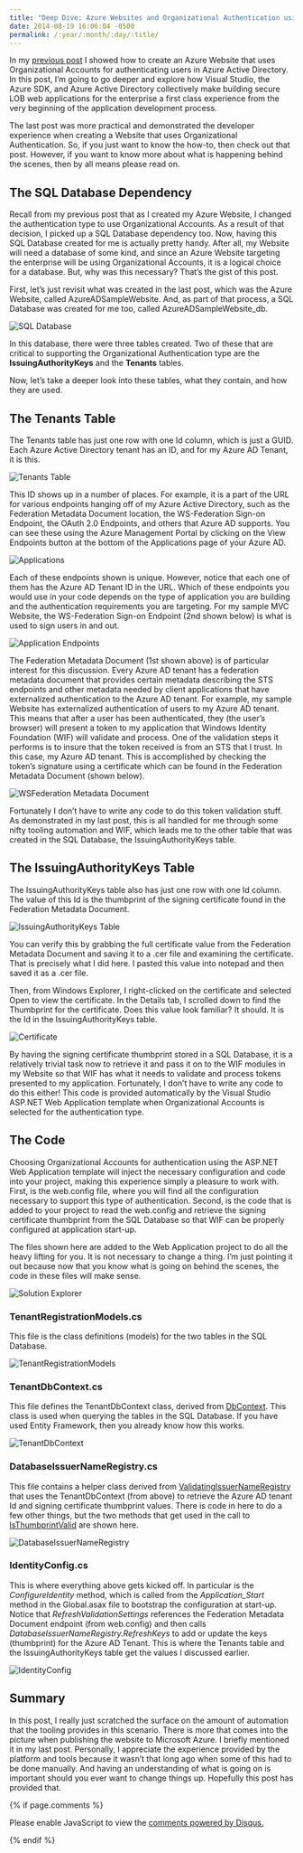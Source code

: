 ```yaml
---
title: "Deep Dive: Azure Websites and Organizational Authentication using Azure AD"
date: 2014-08-19 16:06:04 -0500
permalink: /:year/:month/:day/:title/
---
```


In my [previous post](http://rickrainey.com/2014/07/28/authenticating-with-organizational-accounts-and-azure-active-directory/) I showed how to create an Azure Website that uses Organizational Accounts for authenticating users in Azure Active Directory. In this post, I’m going to go deeper and explore how Visual Studio, the Azure SDK, and Azure Active Directory collectively make building secure LOB web applications for the enterprise a first class experience from the very beginning of the application development process.

The last post was more practical and demonstrated the developer experience when creating a Website that uses Organizational Authentication. So, if you just want to know the how-to, then check out that post. However, if you want to know more about what is happening behind the scenes, then by all means please read on.

## The SQL Database Dependency ##

Recall from my previous post that as I created my Azure Website, I changed the authentication type to use Organizational Accounts. As a result of that decision, I picked up a SQL Database dependency too. Now, having this SQL Database created for me is actually pretty handy. After all, my Website will need a database of some kind, and since an Azure Website targeting the enterprise will be using Organizational Accounts, it is a logical choice for a database. But, why was this necessary? That’s the gist of this post.

First, let’s just revisit what was created in the last post, which was the Azure Website, called AzureADSampleWebsite. And, as part of that process, a SQL Database was created for me too, called AzureADSampleWebsite_db.

![SQL Database](/assets/img/deep-dive-azure-websites-azure-ad-org-01.png)

In this database, there were three tables created. Two of these that are critical to supporting the Organizational Authentication type are the **IssuingAuthorityKeys** and the **Tenants** tables.

Now, let’s take a deeper look into these tables, what they contain, and how they are used.

## The Tenants Table ##

The Tenants table has just one row with one Id column, which is just a GUID. Each Azure Active Directory tenant has an ID, and for my Azure AD Tenant, it is this.

![Tenants Table](/assets/img/deep-dive-azure-websites-azure-ad-org-02.png)

This ID shows up in a number of places. For example, it is a part of the URL for various endpoints hanging off of my Azure Active Directory, such as the Federation Metadata Document location, the WS-Federation Sign-on Endpoint, the OAuth 2.0 Endpoints, and others that Azure AD supports. You can see these using the Azure Management Portal by clicking on the View Endpoints button at the bottom of the Applications page of your Azure AD.

![Applications](/assets/img/deep-dive-azure-websites-azure-ad-org-03.png)

Each of these endpoints shown is unique. However, notice that each one of them has the Azure AD Tenant ID in the URL. Which of these endpoints you would use in your code depends on the type of application you are building and the authentication requirements you are targeting. For my sample MVC Website, the WS-Federation Sign-on Endpoint (2nd shown below) is what is used to sign users in and out.

![Application Endpoints](/assets/img/deep-dive-azure-websites-azure-ad-org-04.png)

The Federation Metadata Document (1st shown above) is of particular interest for this discussion. Every Azure AD tenant has a federation metadata document that provides certain metadata describing the STS endpoints and other metadata needed by client applications that have externalized authentication to the Azure AD tenant. For example, my sample Website has externalized authentication of users to my Azure AD tenant. This means that after a user has been authenticated, they (the user’s browser) will present a token to my application that Windows Identity Foundation (WIF) will validate and process. One of the validation steps it performs is to insure that the token received is from an STS that I trust. In this case, my Azure AD tenant. This is accomplished by checking the token’s signature using a certificate which can be found in the Federation Metadata Document (shown below).

![WSFederation Metadata Document](/assets/img/deep-dive-azure-websites-azure-ad-org-05.png)

Fortunately I don’t have to write any code to do this token validation stuff. As demonstrated in my last post, this is all handled for me through some nifty tooling automation and WIF, which leads me to the other table that was created in the SQL Database, the IssuingAuthorityKeys table.

## The IssuingAuthorityKeys Table ##

The IssuingAuthorityKeys table also has just one row with one Id column. The value of this Id is the thumbprint of the signing certificate found in the Federation Metadata Document.

![IssuingAuthorityKeys Table](/assets/img/deep-dive-azure-websites-azure-ad-org-06.png)

You can verify this by grabbing the full certificate value from the Federation Metadata Document and saving it to a .cer file and examining the certificate. That is precisely what I did here. I pasted this value into notepad and then saved it as a .cer file.

Then, from Windows Explorer, I right-clicked on the certificate and selected Open to view the certificate. In the Details tab, I scrolled down to find the Thumbprint for the certificate. Does this value look familiar? It should. It is the Id in the IssuingAuthorityKeys table.

![Certificate](/assets/img/deep-dive-azure-websites-azure-ad-org-07.png)

By having the signing certificate thumbprint stored in a SQL Database, it is a relatively trivial task now to retrieve it and pass it on to the WIF modules in my Website so that WIF has what it needs to validate and process tokens presented to my application. Fortunately, I don’t have to write any code to do this either! This code is provided automatically by the Visual Studio ASP.NET Web Application template when Organizational Accounts is selected for the authentication type.

## The Code ##

Choosing Organizational Accounts for authentication using the ASP.NET Web Application template will inject the necessary configuration and code into your project, making this experience simply a pleasure to work with. First, is the web.config file, where you will find all the configuration necessary to support this type of authentication. Second, is the code that is added to your project to read the web.config and retrieve the signing certificate thumbprint from the SQL Database so that WIF can be properly configured at application start-up.

The files shown here are added to the Web Application project to do all the heavy lifting for you. It is not necessary to change a thing. I’m just pointing it out because now that you know what is going on behind the scenes, the code in these files will make sense.

![Solution Explorer](/assets/img/deep-dive-azure-websites-azure-ad-org-08.png)

### TenantRegistrationModels.cs ###

This file is the class definitions (models) for the two tables in the SQL Database.

![TenantRegistrationModels](/assets/img/deep-dive-azure-websites-azure-ad-org-09.png)

### TenantDbContext.cs ###

This file defines the TenantDbContext class, derived from [DbContext](http://msdn.microsoft.com/en-us/library/system.data.entity.dbcontext(v=vs.113).aspx). This class is used when querying the tables in the SQL Database. If you have used Entity Framework, then you already know how this works.

![TenantDbContext](/assets/img/deep-dive-azure-websites-azure-ad-org-10.png)

### DatabaseIssuerNameRegistry.cs ###

This file contains a helper class derived from [ValidatingIssuerNameRegistry](http://msdn.microsoft.com/en-us/library/system.identitymodel.tokens.validatingissuernameregistry(v=vs.115).aspx) that uses the TenantDbContext (from above) to retrieve the Azure AD tenant Id and signing certificate thumbprint values. There is code in here to do a few other things, but the two methods that get used in the call to [IsThumbprintValid](http://msdn.microsoft.com/en-us/library/system.identitymodel.tokens.validatingissuernameregistry.isthumbprintvalid(v=vs.115).aspx) are shown here.

![DatabaseIssuerNameRegistry](/assets/img/deep-dive-azure-websites-azure-ad-org-11.png)

### IdentityConfig.cs ###

This is where everything above gets kicked off. In particular is the *ConfigureIdentity* method, which is called from the *Application_Start* method in the Global.asax file to bootstrap the configuration at start-up.  Notice that *RefreshValidationSettings* references the Federation Metadata Document endpoint (from web.config) and then calls *DatabaseIssuerNameRegistry.RefreshKeys* to add or update the keys (thumbprint) for the Azure AD Tenant.  This is where the Tenants table and the IssuingAuthorityKeys table get the values I discussed earlier.

![IdentityConfig](/assets/img/deep-dive-azure-websites-azure-ad-org-12.png)

## Summary ##

In this post, I really just scratched the surface on the amount of automation that the tooling provides in this scenario. There is more that comes into the picture when publishing the website to Microsoft Azure. I briefly mentioned it in my last post. Personally, I appreciate the experience provided by the platform and tools because it wasn’t that long ago when some of this had to be done manually.  And having an understanding of what is going on is important should you ever want to change things up. Hopefully this post has provided that.

{% if page.comments %}
<div id="disqus_thread"></div>
<script>

/**
*  RECOMMENDED CONFIGURATION VARIABLES: EDIT AND UNCOMMENT THE SECTION BELOW TO INSERT DYNAMIC VALUES FROM YOUR PLATFORM OR CMS.
*  LEARN WHY DEFINING THESE VARIABLES IS IMPORTANT: https://disqus.com/admin/universalcode/#configuration-variables*/
/*
var disqus_config = function () {
this.page.url = "{{ site.baseurl }}";  // Replace PAGE_URL with your page's canonical URL variable
this.page.identifier = "{{ page.url }}"; // Replace PAGE_IDENTIFIER with your page's unique identifier variable
};
*/
(function() { // DON'T EDIT BELOW THIS LINE
var d = document, s = d.createElement('script');
s.src = 'https://rickrainey.disqus.com/embed.js';
s.setAttribute('data-timestamp', +new Date());
(d.head || d.body).appendChild(s);
})();
</script>
<noscript>Please enable JavaScript to view the <a href="https://disqus.com/?ref_noscript">comments powered by Disqus.</a></noscript>
                            
{% endif %}